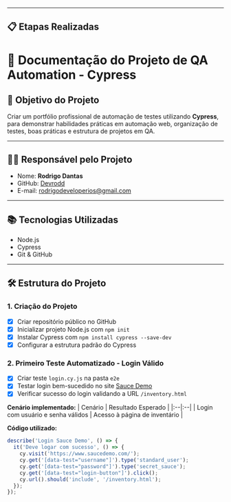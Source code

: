 
---

## 📋 Etapas Realizadas
# 📑 Documentação do Projeto de QA Automation - Cypress

## 🎯 Objetivo do Projeto

Criar um portfólio profissional de automação de testes utilizando **Cypress**, para demonstrar habilidades práticas em automação web, organização de testes, boas práticas e estrutura de projetos em QA.

---

## 👨‍💻 Responsável pelo Projeto

- Nome: **Rodrigo Dantas**
- GitHub: [Devrodd](https://github.com/Devrodd)
- E-mail: rodrigodeveloperios@gmail.com

---

## 📚 Tecnologias Utilizadas

- Node.js
- Cypress
- Git & GitHub

---

## 🛠 Estrutura do Projeto


### 1. Criação do Projeto

- [x] Criar repositório público no GitHub
- [x] Inicializar projeto Node.js com `npm init`
- [x] Instalar Cypress com `npm install cypress --save-dev`
- [x] Configurar a estrutura padrão do Cypress

### 2. Primeiro Teste Automatizado - Login Válido

- [x] Criar teste `login.cy.js` na pasta `e2e`
- [x] Testar login bem-sucedido no site [Sauce Demo](https://www.saucedemo.com/)
- [x] Verificar sucesso do login validando a URL `/inventory.html`

**Cenário implementado:**
| Cenário | Resultado Esperado |
|:--|:--|
| Login com usuário e senha válidos | Acesso à página de inventário |

**Código utilizado:**

```javascript
describe('Login Sauce Demo', () => {
  it('Deve logar com sucesso', () => {
    cy.visit('https://www.saucedemo.com/');
    cy.get('[data-test="username"]').type('standard_user');
    cy.get('[data-test="password"]').type('secret_sauce');
    cy.get('[data-test="login-button"]').click();
    cy.url().should('include', '/inventory.html');
  });
});
